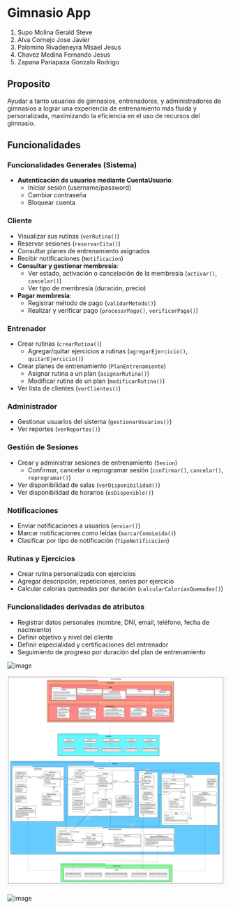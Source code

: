 # Gimnasio App

1. Supo Molina Gerald Steve
1. Alva Cornejo Jose Javier
1. Palomino Rivadeneyra Misael Jesus
1. Chavez Medina Fernando Jesus
1. Zapana Pariapaza Gonzalo Rodrigo

## Proposito

Ayudar a tanto usuarios de gimnasios, entrenadores, y administradores de gimnasios a lograr una experiencia de entrenamiento
más fluida y personalizada, maximizando la eficiencia en el uso de
recursos del gimnasio.

## Funcionalidades

### Funcionalidades Generales (Sistema)  

- **Autenticación de usuarios mediante CuentaUsuario**:  
  - Iniciar sesión (username/password)  
  - Cambiar contraseña  
  - Bloquear cuenta  

### Cliente  

- Visualizar sus rutinas (`verRutina()`)  
- Reservar sesiones (`reservarCita()`)  
- Consultar planes de entrenamiento asignados  
- Recibir notificaciones (`Notificacion`)  
- **Consultar y gestionar membresía**:  
  - Ver estado, activación o cancelación de la membresía (`activar()`, `cancelar()`)  
  - Ver tipo de membresía (duración, precio)  
- **Pagar membresía**:  
  - Registrar método de pago (`validarMetodo()`)  
  - Realizar y verificar pago (`procesarPago()`, `verificarPago()`)  

### Entrenador  

- Crear rutinas (`crearRutina()`)  
  - Agregar/quitar ejercicios a rutinas (`agregarEjercicio()`, `quitarEjercicio()`)  
- Crear planes de entrenamiento (`PlanEntrenamiento`)  
  - Asignar rutina a un plan (`asignarRutina()`)  
  - Modificar rutina de un plan (`modificarRutina()`)  
- Ver lista de clientes (`verClientes()`)  

### Administrador  

- Gestionar usuarios del sistema (`gestionarUsuarios()`)  
- Ver reportes (`verReportes()`)  

### Gestión de Sesiones  

- Crear y administrar sesiones de entrenamiento (`Sesion`)  
  - Confirmar, cancelar o reprogramar sesión (`confirmar()`, `cancelar()`, `reprogramar()`)  
- Ver disponibilidad de salas (`verDisponibilidad()`)  
- Ver disponibilidad de horarios (`esDisponible()`)  

### Notificaciones  

- Enviar notificaciones a usuarios (`enviar()`)  
- Marcar notificaciones como leídas (`marcarComoLeida()`)  
- Clasificar por tipo de notificación (`TipoNotificacion`)  

### Rutinas y Ejercicios  

- Crear rutina personalizada con ejercicios  
- Agregar descripción, repeticiones, series por ejercicio  
- Calcular calorías quemadas por duración (`calcularCaloriasQuemadas()`)  

### Funcionalidades derivadas de atributos  

- Registrar datos personales (nombre, DNI, email, teléfono, fecha de nacimiento)  
- Definir objetivo y nivel del cliente  
- Definir especialidad y certificaciones del entrenador  
- Seguimiento de progreso por duración del plan de entrenamiento

![image](https://github.com/user-attachments/assets/69462cb0-e1b8-4ef0-8be7-0fe12818f62f)

![image](./DominioPrincipal.png)

![image](https://github.com/user-attachments/assets/a330ed80-678e-4e63-b592-dff888c67bf5)
